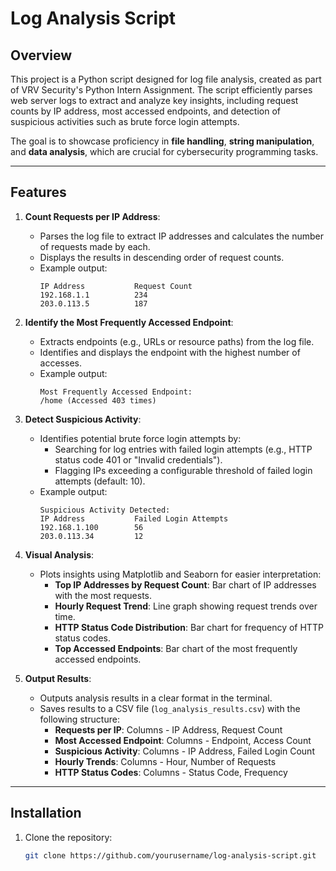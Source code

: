 # Log Analysis Script

## Overview

This project is a Python script designed for log file analysis, created as part of VRV Security's Python Intern Assignment. The script efficiently parses web server logs to extract and analyze key insights, including request counts by IP address, most accessed endpoints, and detection of suspicious activities such as brute force login attempts.

The goal is to showcase proficiency in **file handling**, **string manipulation**, and **data analysis**, which are crucial for cybersecurity programming tasks.

---

## Features

1. **Count Requests per IP Address**:
   - Parses the log file to extract IP addresses and calculates the number of requests made by each.
   - Displays the results in descending order of request counts.
   - Example output:
     ```
     IP Address           Request Count
     192.168.1.1          234
     203.0.113.5          187
     ```

2. **Identify the Most Frequently Accessed Endpoint**:
   - Extracts endpoints (e.g., URLs or resource paths) from the log file.
   - Identifies and displays the endpoint with the highest number of accesses.
   - Example output:
     ```
     Most Frequently Accessed Endpoint:
     /home (Accessed 403 times)
     ```

3. **Detect Suspicious Activity**:
   - Identifies potential brute force login attempts by:
     - Searching for log entries with failed login attempts (e.g., HTTP status code 401 or "Invalid credentials").
     - Flagging IPs exceeding a configurable threshold of failed login attempts (default: 10).
   - Example output:
     ```
     Suspicious Activity Detected:
     IP Address           Failed Login Attempts
     192.168.1.100        56
     203.0.113.34         12
     ```

4. **Visual Analysis**:
   - Plots insights using Matplotlib and Seaborn for easier interpretation:
     - **Top IP Addresses by Request Count**: Bar chart of IP addresses with the most requests.
     - **Hourly Request Trend**: Line graph showing request trends over time.
     - **HTTP Status Code Distribution**: Bar chart for frequency of HTTP status codes.
     - **Top Accessed Endpoints**: Bar chart of the most frequently accessed endpoints.

5. **Output Results**:
   - Outputs analysis results in a clear format in the terminal.
   - Saves results to a CSV file (`log_analysis_results.csv`) with the following structure:
     - **Requests per IP**: Columns - IP Address, Request Count
     - **Most Accessed Endpoint**: Columns - Endpoint, Access Count
     - **Suspicious Activity**: Columns - IP Address, Failed Login Count
     - **Hourly Trends**: Columns - Hour, Number of Requests
     - **HTTP Status Codes**: Columns - Status Code, Frequency

---

## Installation

1. Clone the repository:
   ```bash
   git clone https://github.com/yourusername/log-analysis-script.git
